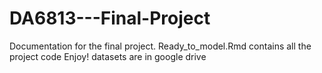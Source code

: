 # DA6813---Final-Project
Documentation for the final project. 
Ready_to_model.Rmd contains all the project code
Enjoy!
datasets are in google drive 
